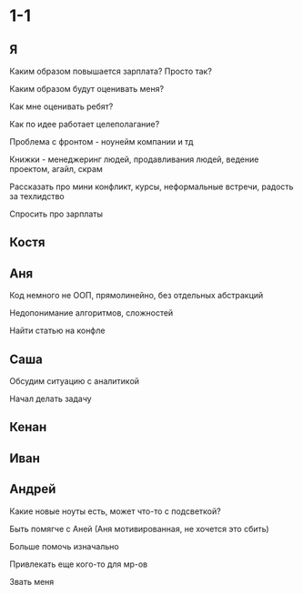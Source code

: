 # 1-1

## Я

Каким образом повышается зарплата? Просто так?

Каким образом будут оценивать меня?

Как мне оценивать ребят?

Как по идее работает целеполагание?

Проблема с фронтом - ноунейм компании и тд

Книжки - менеджеринг людей, продавливания людей, ведение проектом, агайл, скрам

Рассказать про мини конфликт, курсы, неформальные встречи, радость за техлидство

Спросить про зарплаты

## Костя

## Аня

Код немного не ООП, прямолинейно, без отдельных абстракций

Недопонимание алгоритмов, сложностей

Найти статью на конфле

## Саша

Обсудим ситуацию с аналитикой

Начал делать задачу

## Кенан

## Иван

## Андрей

Какие новые ноуты есть, может что-то с подсветкой?

Быть помягче с Аней (Аня мотивированная, не хочется это сбить)

Больше помочь изначально

Привлекать еще кого-то для мр-ов

Звать меня